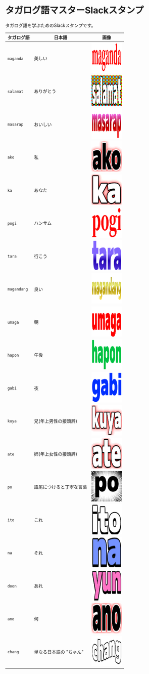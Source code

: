# タガログ語マスターSlackスタンプ
タガログ語を学ぶためのSlackスタンプです。

| タガログ語 | 日本語 | 画像 |
| --- | --- | --- |
| `maganda` | 美しい | ![maganda](./images/maganda.gif) |
| `salamat` | ありがとう | ![salamat](./images/salamat.gif) |
| `masarap` | おいしい | ![masarap](./images/masarap.gif) |
| `ako` | 私 | ![ako](./images/ako.gif) |
| `ka` | あなた | ![ka](./images/ka.gif) |
| `pogi` | ハンサム | ![pogi](./images/pogi.gif) |
| `tara` | 行こう | ![tara](./images/tara.gif) |
| `magandang` | 良い | ![magandang](./images/magandang.gif) |
| `umaga` | 朝 | ![umaga](./images/umaga.gif) |
| `hapon` | 午後 | ![hapon](./images/hapon.gif) |
| `gabi` | 夜 | ![gabi](./images/gabi.gif) |
| `kuya` | 兄(年上男性の接頭辞) | ![kuya](./images/kuya.gif) |
| `ate` | 姉(年上女性の接頭辞) | ![ate](./images/ate.gif) |
| `po` | 語尾につけると丁寧な言葉 | ![po](./images/po.gif) |
| `ito` | これ | ![ito](./images/ito.gif) |
| `na` | それ | ![na](./images/na.gif) |
| `doon` | あれ | ![doon](./images/yun.gif) |
| `ano` | 何 | ![ano](./images/ano.gif) |
| `chang` | 単なる日本語の "ちゃん" | ![chang](./images/chang.gif) |
